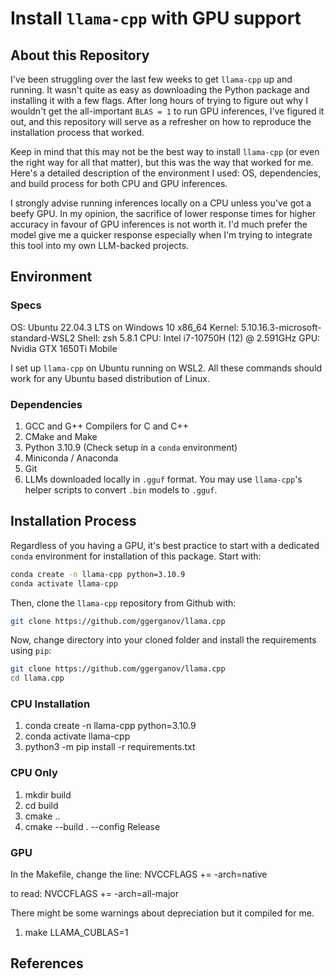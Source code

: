 # Install `llama-cpp` with GPU support

## About this Repository

I've been struggling over the last few weeks to get `llama-cpp` up and running. It wasn't quite as easy as downloading the Python package and installing it with a few flags. After long hours of trying to figure out why I wouldn't get the all-important `BLAS = 1` to run GPU inferences, I've figured it out, and this repository will serve as a refresher on how to reproduce the installation process that worked.

Keep in mind that this may not be the best way to install `llama-cpp` (or even the right way for all that matter), but this was the way that worked for me. Here's a detailed description of the environment I used: OS, dependencies, and build process for both CPU and GPU inferences.

I strongly advise running inferences locally on a CPU unless you've got a beefy GPU. In my opinion, the sacrifice of lower response times for higher accuracy in favour of GPU inferences is not worth it. I'd much prefer the model give me a quicker response especially when I'm trying to integrate this tool into my own LLM-backed projects.

## Environment

### Specs

OS: Ubuntu 22.04.3 LTS on Windows 10 x86_64
Kernel: 5.10.16.3-microsoft-standard-WSL2
Shell: zsh 5.8.1
CPU: Intel i7-10750H (12) @ 2.591GHz
GPU: Nvidia GTX 1650Ti Mobile

I set up `llama-cpp` on Ubuntu running on WSL2. All these commands should work for any Ubuntu based distribution of Linux.

### Dependencies

1. GCC and G++ Compilers for C and C++
2. CMake and Make
3. Python 3.10.9 (Check setup in a `conda` environment)
4. Miniconda / Anaconda
5. Git
6. LLMs downloaded locally in `.gguf` format. You may use `llama-cpp`'s helper scripts to convert `.bin` models to `.gguf`.

## Installation Process

Regardless of you having a GPU, it's best practice to start with a dedicated `conda` environment for installation of this package. Start with:

```bash
conda create -n llama-cpp python=3.10.9
conda activate llama-cpp
```

Then, clone the `llama-cpp` repository from Github with:

```bash
git clone https://github.com/ggerganov/llama.cpp
```

Now, change directory into your cloned folder and install the requirements using `pip`:

```bash
git clone https://github.com/ggerganov/llama.cpp
cd llama.cpp
```

### CPU Installation

1. conda create -n llama-cpp python=3.10.9
2. conda activate llama-cpp
5. python3 -m pip install -r requirements.txt

### CPU Only
1. mkdir build
2. cd build
3. cmake ..
4. cmake --build . --config Release

### GPU

In the Makefile, change the line:
NVCCFLAGS += -arch=native

to read:
NVCCFLAGS += -arch=all-major

There might be some warnings about depreciation but it compiled for me.

1. make LLAMA_CUBLAS=1

## References